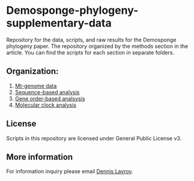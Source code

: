 # Demosponge-phylogeny-supplementary-data

Repository for the data, scripts, and raw results for the Demosponge phylogeny paper.
The repository organized by the methods section in the article.
You can find the scripts for each section in separate folders.

## Organization:

1. [Mt-genome data](1-Mito-genomes/README.md)
2. [Sequence-based analysis](2-CDS-analysis/README.md)
3. [Gene order-based analsysis](3-GO-analysis/README.md)
4. [Molecular clock analysis](4-Molecular-clock/README.md)

## License

Scripts in this repository are licensed under General Public License v3.

## More information

For information inquiry please email [Dennis Lavrov](dlavrov@iastate.edu).
